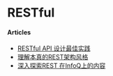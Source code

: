 # RESTful

#### Articles
* [RESTful API 设计最佳实践](http://www.oschina.net/translate/best-practices-for-a-pragmatic-restful-api)
* [理解本真的REST架构风格](http://www.infoq.com/cn/articles/understanding-restful-style)
* [深入探索REST  在InfoQ上的内容](http://www.infoq.com/cn/rest-deep-dive)
